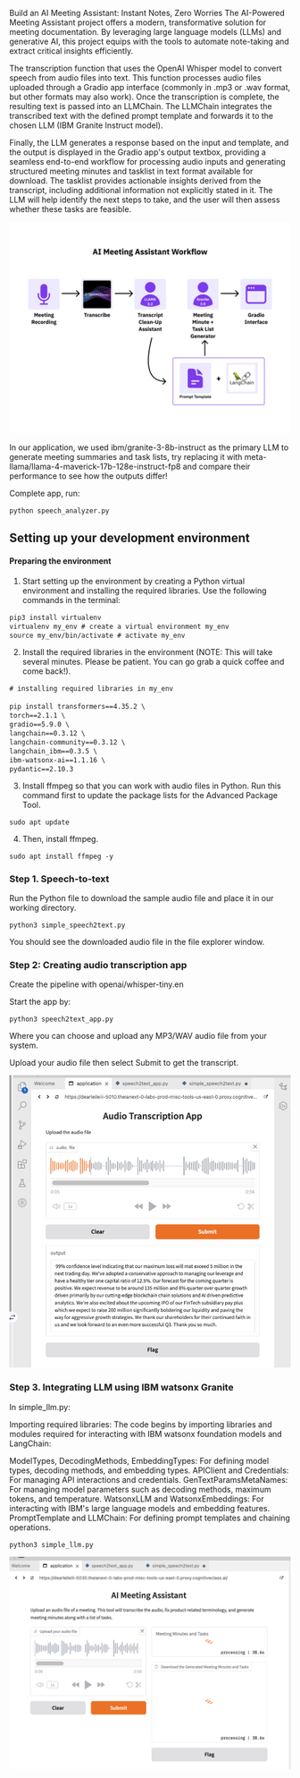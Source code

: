 Build an AI Meeting Assistant: Instant Notes, Zero Worries
The AI-Powered Meeting Assistant project offers a modern, transformative solution for meeting documentation. By leveraging large language models (LLMs) and generative AI, this project equips with the tools to automate note-taking and extract critical insights efficiently.

The transcription function that uses the OpenAI Whisper model to convert speech from audio files into text. This function processes audio files uploaded through a Gradio app interface (commonly in .mp3 or .wav format, but other formats may also work). Once the transcription is complete, the resulting text is passed into an LLMChain. The LLMChain integrates the transcribed text with the defined prompt template and forwards it to the chosen LLM (IBM Granite Instruct model).

Finally, the LLM generates a response based on the input and template, and the output is displayed in the Gradio app's output textbox, providing a seamless end-to-end workflow for processing audio inputs and generating structured meeting minutes and tasklist in text format available for download. The tasklist provides actionable insights derived from the transcript, including additional information not explicitly stated in it. The LLM will help identify the next steps to take, and the user will then assess whether these tasks are feasible.


![workflow](ims/workflow.png)

In our application, we used ibm/granite-3-8b-instruct as the primary LLM to generate meeting summaries and task lists, try replacing it with meta-llama/llama-4-maverick-17b-128e-instruct-fp8 and compare their performance to see how the outputs differ!

Complete app, run: 

```
python speech_analyzer.py
```


## Setting up your development environment

#### Preparing the environment
1. Start setting up the environment by creating a Python virtual environment and installing the required libraries. Use the following commands in the terminal:

```
pip3 install virtualenv 
virtualenv my_env # create a virtual environment my_env
source my_env/bin/activate # activate my_env
```

2. Install the required libraries in the environment (NOTE: This will take several minutes. Please be patient. You can go grab a quick coffee and come back!).

```
# installing required libraries in my_env

pip install transformers==4.35.2 \
torch==2.1.1 \
gradio==5.9.0 \
langchain==0.3.12 \
langchain-community==0.3.12 \
langchain_ibm==0.3.5 \
ibm-watsonx-ai==1.1.16 \
pydantic==2.10.3
```

3. Install ffmpeg so that you can work with audio files in Python. Run this command first to update the package lists for the Advanced Package Tool.

```
sudo apt update
```

4. Then, install ffmpeg.
```
sudo apt install ffmpeg -y
```


### Step 1. Speech-to-text
Run the Python file to download the sample audio file and place it in our working directory.

```
python3 simple_speech2text.py
```

You should see the downloaded audio file in the file explorer window.

### Step 2: Creating audio transcription app

Create the pipeline with openai/whisper-tiny.en

Start the app by:

```
python3 speech2text_app.py
```

Where you can choose and upload any MP3/WAV audio file from your system.

Upload your audio file then select Submit to get the transcript.

![sample gradio](ims/interface1.png)

### Step 3. Integrating LLM using IBM watsonx Granite

In simple_llm.py: 

Importing required libraries:
The code begins by importing libraries and modules required for interacting with IBM watsonx foundation models and LangChain:

ModelTypes, DecodingMethods, EmbeddingTypes: For defining model types, decoding methods, and embedding types.
APIClient and Credentials: For managing API interactions and credentials.
GenTextParamsMetaNames: For managing model parameters such as decoding methods, maximum tokens, and temperature.
WatsonxLLM and WatsonxEmbeddings: For interacting with IBM's large language models and embedding features.
PromptTemplate and LLMChain: For defining prompt templates and chaining operations.

```
python3 simple_llm.py
```

![sample gradio](ims/interface2.png)